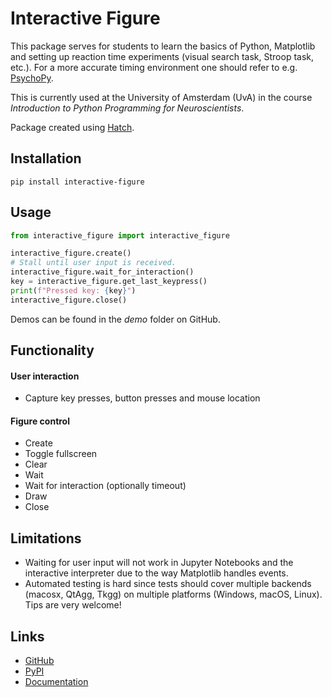 # Interactive Figure

This package serves for students to learn the basics of Python, Matplotlib and setting up reaction time experiments (visual search task, Stroop task, etc.). For a more accurate timing environment one should refer to e.g. [PsychoPy](https://www.psychopy.org/).

This is currently used at the University of Amsterdam (UvA) in the course *Introduction to Python Programming for Neuroscientists*.

Package created using [Hatch](https://hatch.pypa.io).

## Installation

```shell
pip install interactive-figure
```

## Usage

```python
from interactive_figure import interactive_figure

interactive_figure.create()
# Stall until user input is received.
interactive_figure.wait_for_interaction()
key = interactive_figure.get_last_keypress()
print(f"Pressed key: {key}")
interactive_figure.close()
```

Demos can be found in the *demo* folder on GitHub.

## Functionality

#### User interaction
- Capture key presses, button presses and mouse location

#### Figure control
- Create
- Toggle fullscreen
- Clear
- Wait
- Wait for interaction (optionally timeout)
- Draw
- Close

## Limitations

- Waiting for user input will not work in Jupyter Notebooks and the interactive interpreter due to the way Matplotlib handles events.
- Automated testing is hard since tests should cover multiple backends (macosx, QtAgg, Tkgg) on multiple platforms (Windows, macOS, Linux). Tips are very welcome!

## Links

- [GitHub](https://github.com/teuncm/interactive-figure)
- [PyPI](https://pypi.org/project/interactive-figure/)
- [Documentation](https://teuncm.github.io/interactive-figure/)